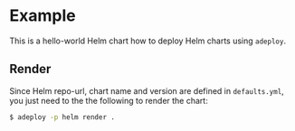 # Example

This is a hello-world Helm chart how to deploy Helm charts using `adeploy`.

## Render

Since Helm repo-url, chart name and version are defined in `defaults.yml`, you just need to the the following to render the chart:

```bash
$ adeploy -p helm render .
```


